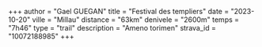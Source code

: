 +++
author = "Gael GUEGAN"
title = "Festival des templiers"
date = "2023-10-20"
ville = "Millau"
distance = "63km"
denivele = "2600m"
temps = "7h46"
type = "trail"
description = "Ameno torimen"
strava_id = "10072188985"
+++
